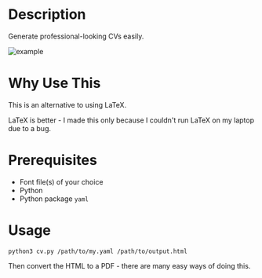 # Description

Generate professional-looking CVs easily.

![example](https://github.com/user-attachments/assets/6cef4bfe-d5a1-4eca-bb08-3d0fde28f573)

# Why Use This

This is an alternative to using LaTeX.

LaTeX is better - I made this only because I couldn't run LaTeX on my laptop due to a bug.

# Prerequisites

* Font file(s) of your choice
* Python
* Python package `yaml`

# Usage

    python3 cv.py /path/to/my.yaml /path/to/output.html

Then convert the HTML to a PDF - there are many easy ways of doing this.